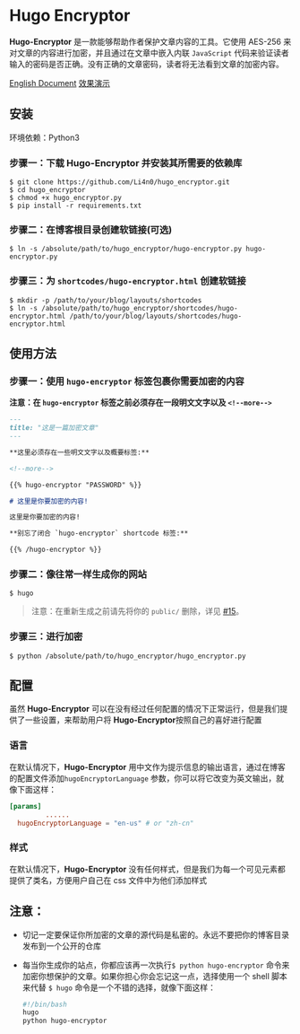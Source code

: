 # Hugo Encryptor

**Hugo-Encryptor** 是一款能够帮助作者保护文章内容的工具。它使用 AES-256 来对文章的内容进行加密，并且通过在文章中嵌入内联 `JavaScript` 代码来验证读者输入的密码是否正确。没有正确的文章密码，读者将无法看到文章的加密内容。

[English Document](./README.md) [效果演示](https://0n0.fun/post/2019/03/this-is-hugo-encryptor/)

## 安装

环境依赖：Python3

### 步骤一：下载 Hugo-Encryptor 并安装其所需要的依赖库

    $ git clone https://github.com/Li4n0/hugo_encryptor.git
    $ cd hugo_encryptor
    $ chmod +x hugo_encryptor.py
    $ pip install -r requirements.txt

### 步骤二：在博客根目录创建软链接(可选)

    $ ln -s /absolute/path/to/hugo_encryptor/hugo-encryptor.py hugo-encryptor.py

### 步骤三：为 `shortcodes/hugo-encryptor.html` 创建软链接

    $ mkdir -p /path/to/your/blog/layouts/shortcodes
    $ ln -s /absolute/path/to/hugo_encryptor/shortcodes/hugo-encryptor.html /path/to/your/blog/layouts/shortcodes/hugo-encryptor.html


## 使用方法

### 步骤一：使用 `hugo-encryptor` 标签包裹你需要加密的内容

**注意：在 `hugo-encryptor` 标签之前必须存在一段明文文字以及 `<!--more-->`**

```markdown
---
title: "这是一篇加密文章"
---

**这里必须存在一些明文文字以及概要标签:**

<!--more-->

{{% hugo-encryptor "PASSWORD" %}}

# 这里是你要加密的内容!

这里是你要加密的内容!

**别忘了闭合 `hugo-encryptor` shortcode 标签:**

{{% /hugo-encryptor %}}
```

### 步骤二：像往常一样生成你的网站

    $ hugo

> 注意：在重新生成之前请先将你的 `public/` 删除，详见 [#15](https://github.com/Li4n0/hugo_encryptor/issues/15#issuecomment-826044272)。

### 步骤三：进行加密

    $ python /absolute/path/to/hugo_encryptor/hugo_encryptor.py


## 配置

虽然 **Hugo-Encryptor** 可以在没有经过任何配置的情况下正常运行，但是我们提供了一些设置，来帮助用户将 **Hugo-Encryptor**按照自己的喜好进行配置

### 语言

在默认情况下，**Hugo-Encryptor** 用中文作为提示信息的输出语言，通过在博客的配置文件添加`hugoEncryptorLanguage` 参数，你可以将它改变为英文输出，就像下面这样：

```toml
[params]
 		 ......
  hugoEncryptorLanguage = "en-us" # or "zh-cn"
```

### 样式

在默认情况下，**Hugo-Encryptor** 没有任何样式，但是我们为每一个可见元素都提供了类名，方便用户自己在 css 文件中为他们添加样式

## 注意：

- 切记一定要保证你所加密的文章的源代码是私密的。永远不要把你的博客目录发布到一个公开的仓库

- 每当你生成你的站点，你都应该再一次执行`$ python hugo-encryptor` 命令来加密你想保护的文章。如果你担心你会忘记这一点，选择使用一个 shell 脚本来代替 `$ hugo` 命令是一个不错的选择，就像下面这样：

  ```bash
  #!/bin/bash
  hugo
  python hugo-encryptor
  ```

  

